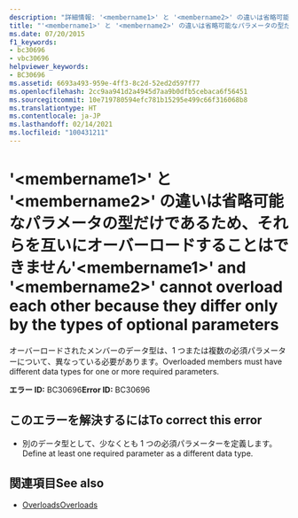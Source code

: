 ```yaml
---
description: "詳細情報: '<membername1>' と '<membername2>' の違いは省略可能なパラメータの型だけであるため、それらを互いにオーバーロードすることはできません"
title: "'<membername1>' と '<membername2>' の違いは省略可能なパラメータの型だけであるため、それらを互いにオーバーロードすることはできません"
ms.date: 07/20/2015
f1_keywords:
- bc30696
- vbc30696
helpviewer_keywords:
- BC30696
ms.assetid: 6693a493-959e-4ff3-8c2d-52ed2d597f77
ms.openlocfilehash: 2cc9aa941d2a4945d7aa9b0dfb5cebaca6f56451
ms.sourcegitcommit: 10e719780594efc781b15295e499c66f316068b8
ms.translationtype: HT
ms.contentlocale: ja-JP
ms.lasthandoff: 02/14/2021
ms.locfileid: "100431211"
---
```

# <a name="membername1-and-membername2-cannot-overload-each-other-because-they-differ-only-by-the-types-of-optional-parameters"></a><span data-ttu-id="ab747-103">'\<membername1>' と '\<membername2>' の違いは省略可能なパラメータの型だけであるため、それらを互いにオーバーロードすることはできません</span><span class="sxs-lookup"><span data-stu-id="ab747-103">'\<membername1>' and '\<membername2>' cannot overload each other because they differ only by the types of optional parameters</span></span>

<span data-ttu-id="ab747-104">オーバーロードされたメンバーのデータ型は、1 つまたは複数の必須パラメーターについて、異なっている必要があります。</span><span class="sxs-lookup"><span data-stu-id="ab747-104">Overloaded members must have different data types for one or more required parameters.</span></span>  
  
 <span data-ttu-id="ab747-105">**エラー ID:** BC30696</span><span class="sxs-lookup"><span data-stu-id="ab747-105">**Error ID:** BC30696</span></span>  
  
## <a name="to-correct-this-error"></a><span data-ttu-id="ab747-106">このエラーを解決するには</span><span class="sxs-lookup"><span data-stu-id="ab747-106">To correct this error</span></span>  
  
- <span data-ttu-id="ab747-107">別のデータ型として、少なくとも 1 つの必須パラメーターを定義します。</span><span class="sxs-lookup"><span data-stu-id="ab747-107">Define at least one required parameter as a different data type.</span></span>  
  
## <a name="see-also"></a><span data-ttu-id="ab747-108">関連項目</span><span class="sxs-lookup"><span data-stu-id="ab747-108">See also</span></span>

- [<span data-ttu-id="ab747-109">Overloads</span><span class="sxs-lookup"><span data-stu-id="ab747-109">Overloads</span></span>](../language-reference/modifiers/overloads.md)
